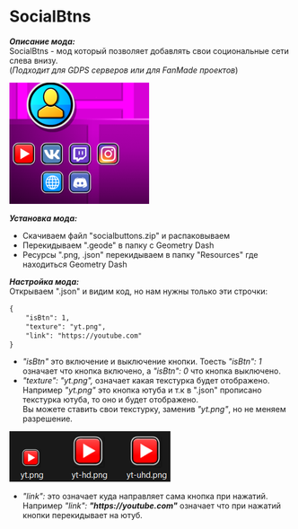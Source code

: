 # SocialBtns
***Описание мода:***  
SocialBtns - мод который позволяет добавлять свои социональные сети слева внизу.  
(*Подходит для GDPS серверов или для FanMade проектов*)  
  
![](/assets/images/socialbtns.png)  

***Установка мода:***  
- Скачиваем файл "socialbuttons.zip" и распаковываем  
- Перекидываем ".geode" в папку с Geometry Dash
- Ресурсы ".png, .json" перекидываем в папку "Resources" где находиться Geometry Dash

***Настройка мода:***  
Открываем ".json" и видим код, но нам нужны только эти строчки:  
```
{
    "isBtn": 1,
    "texture": "yt.png",
    "link": "https://youtube.com"
}
```
- *"isBtn"* это включение и выключение кнопки. Тоесть *"isBtn": 1* означает что кнопка включено, а *"isBtn": 0* что кнопка выключено.  
- *"texture": "yt.png",* означает какая текстурка будет отображено. Например *"yt.png"* это кнопка ютуба и т.к в ".json" прописано текстурка ютуба, то оно и будет отображено.  
Вы можете ставить свои текстурку, заменив *"yt.png"*, но не меняем разрешение.  

![](/assets/images/ytpng.png)  

- *"link":* это означает куда направляет сама кнопка при нажатий. Например *"link": **"httрs://yоutube.cоm"*** означает что при нажатий кнопки перекидывает на ютуб.
